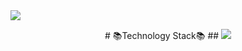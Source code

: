 



<img src="https://capsule-render.vercel.app/api?type=Waving&color=timeGradient&height=300&section=header&text=HI%20THERE&fontSize=90" />
<p align ="center">
# 📚Technology Stack📚 
  ## <img src="https://img.shields.io/badge/Flutter-3766AB?style=flat-square&logo=Flutter&logoColor=white"/></a>
  </p>


